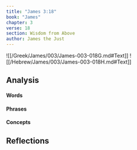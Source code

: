 ```yaml
---
title: "James 3:18"
book: "James"
chapter: 3
verse: 18
section: Wisdom from Above
author: James the Just
---
```

![[/Greek/James/003/James-003-018G.md#Text]]
![[/Hebrew/James/003/James-003-018H.md#Text]]

## Analysis

#### Words

#### Phrases

#### Concepts

## Reflections
